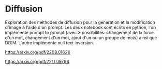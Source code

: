 # Diffusion
Exploration des méthodes de diffusion pour la génération et la modification d'image à l'aide d'un prompt.
Les deux notebook sont écrits en python, l'un implémente prompt to prompt (avec 3 possibilités: changement de la force d'un mot, changement d'un mot, ajout d'un ou un groupe de mots) ainsi que DDIM. L'autre implémente null text inversion. 

https://arxiv.org/pdf/2208.01626

https://arxiv.org/pdf/2211.09794
